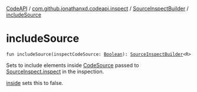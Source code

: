 [CodeAPI](../../index.md) / [com.github.jonathanxd.codeapi.inspect](../index.md) / [SourceInspectBuilder](index.md) / [includeSource](.)

# includeSource

`fun includeSource(inspectCodeSource: `[`Boolean`](https://kotlinlang.org/api/latest/jvm/stdlib/kotlin/-boolean/index.html)`): `[`SourceInspectBuilder`](index.md)`<R>`

Sets to include elements inside [CodeSource](../../com.github.jonathanxd.codeapi/-code-source/index.md) passed to [SourceInspect.inspect](../-source-inspect/inspect.md) in the inspection.

[inside](inside.md) sets this to false.

